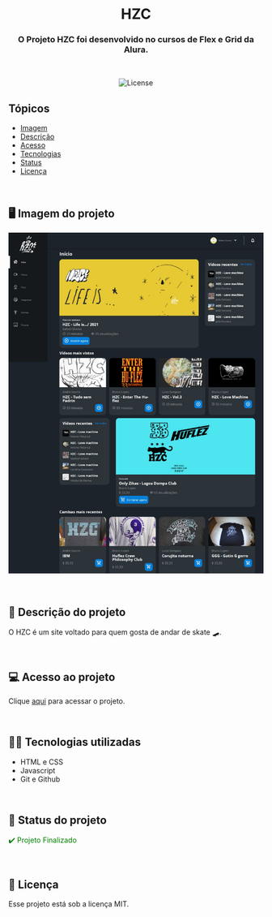 <h1 align="center">HZC</h1>

<h3 align="center">O Projeto HZC foi desenvolvido no cursos de Flex e Grid da Alura.</h3>

<br>

<p align="center">
  <img alt="License" src="https://img.shields.io/static/v1?label=license&message=MIT&color=49AA26&labelColor=000000">
</p>

## Tópicos
- [Imagem](#img)
- [Descrição](#desc)
- [Acesso](#acesso)
- [Tecnologias](#tech)
- [Status](#status)
- [Licença](#license)

<br>

<h2 id="img">🖥️ Imagem do projeto</h2>

<p align="center">
    <img src=".github/preview.jpg" alt="Print Home da HZC">
</p>

<br>

<h2 id="desc">💌 Descrição do projeto</h2>

<p align="justify">
    O HZC é um site voltado para quem gosta de andar de skate 🛹.
</p>

<br>

<h2 id="acesso">💻 Acesso ao projeto</h2>

Clique [aqui](https://fel1324.github.io/HZC/) para acessar o projeto.

<br>

<h2 id="tech">🐱‍💻 Tecnologias utilizadas</h2>

* HTML e CSS
* Javascript
* Git e Github

<br>

<h2 id="status">🎴 Status do projeto</h2>

<p style="color: green">✔️ Projeto Finalizado</p>

<br>

<h2 id="license">📇 Licença</h2>

Esse projeto está sob a licença MIT.
